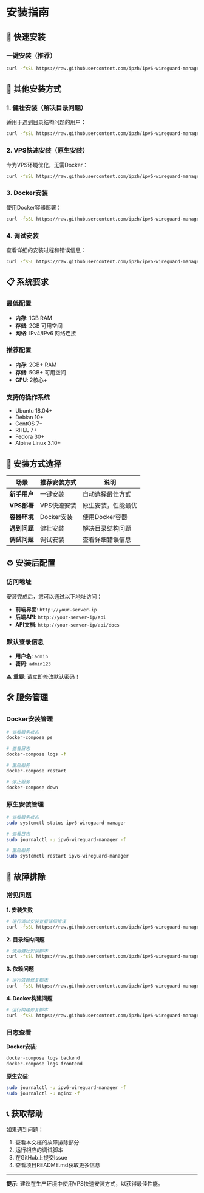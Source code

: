 # 安装指南

## 🚀 快速安装

### 一键安装（推荐）
```bash
curl -fsSL https://raw.githubusercontent.com/ipzh/ipv6-wireguard-manager/main/install-simple.sh | bash
```

## 🔧 其他安装方式

### 1. 健壮安装（解决目录问题）
适用于遇到目录结构问题的用户：
```bash
curl -fsSL https://raw.githubusercontent.com/ipzh/ipv6-wireguard-manager/main/install-robust.sh | bash
```

### 2. VPS快速安装（原生安装）
专为VPS环境优化，无需Docker：
```bash
curl -fsSL https://raw.githubusercontent.com/ipzh/ipv6-wireguard-manager/main/install-vps-quick.sh | bash
```

### 3. Docker安装
使用Docker容器部署：
```bash
curl -fsSL https://raw.githubusercontent.com/ipzh/ipv6-wireguard-manager/main/install-curl.sh | bash
```

### 4. 调试安装
查看详细的安装过程和错误信息：
```bash
curl -fsSL https://raw.githubusercontent.com/ipzh/ipv6-wireguard-manager/main/install-debug.sh | bash
```

## 📋 系统要求

### 最低配置
- **内存**: 1GB RAM
- **存储**: 2GB 可用空间
- **网络**: IPv4/IPv6 网络连接

### 推荐配置
- **内存**: 2GB+ RAM
- **存储**: 5GB+ 可用空间
- **CPU**: 2核心+

### 支持的操作系统
- Ubuntu 18.04+
- Debian 10+
- CentOS 7+
- RHEL 7+
- Fedora 30+
- Alpine Linux 3.10+

## 🎯 安装方式选择

| 场景 | 推荐安装方式 | 说明 |
|------|-------------|------|
| **新手用户** | 一键安装 | 自动选择最佳方式 |
| **VPS部署** | VPS快速安装 | 原生安装，性能最优 |
| **容器环境** | Docker安装 | 使用Docker容器 |
| **遇到问题** | 健壮安装 | 解决目录结构问题 |
| **调试问题** | 调试安装 | 查看详细错误信息 |

## ⚙️ 安装后配置

### 访问地址
安装完成后，您可以通过以下地址访问：

- **前端界面**: `http://your-server-ip`
- **后端API**: `http://your-server-ip/api`
- **API文档**: `http://your-server-ip/api/docs`

### 默认登录信息
- **用户名**: `admin`
- **密码**: `admin123`

⚠️ **重要**: 请立即修改默认密码！

## 🛠️ 服务管理

### Docker安装管理
```bash
# 查看服务状态
docker-compose ps

# 查看日志
docker-compose logs -f

# 重启服务
docker-compose restart

# 停止服务
docker-compose down
```

### 原生安装管理
```bash
# 查看服务状态
sudo systemctl status ipv6-wireguard-manager

# 查看日志
sudo journalctl -u ipv6-wireguard-manager -f

# 重启服务
sudo systemctl restart ipv6-wireguard-manager
```

## 🔧 故障排除

### 常见问题

**1. 安装失败**
```bash
# 运行调试安装查看详细错误
curl -fsSL https://raw.githubusercontent.com/ipzh/ipv6-wireguard-manager/main/install-debug.sh | bash
```

**2. 目录结构问题**
```bash
# 使用健壮安装脚本
curl -fsSL https://raw.githubusercontent.com/ipzh/ipv6-wireguard-manager/main/install-robust.sh | bash
```

**3. 依赖问题**
```bash
# 运行依赖修复脚本
curl -fsSL https://raw.githubusercontent.com/ipzh/ipv6-wireguard-manager/main/fix-dependencies.sh | bash
```

**4. Docker构建问题**
```bash
# 运行构建修复脚本
curl -fsSL https://raw.githubusercontent.com/ipzh/ipv6-wireguard-manager/main/fix-build.sh | bash
```

### 日志查看

**Docker安装**:
```bash
docker-compose logs backend
docker-compose logs frontend
```

**原生安装**:
```bash
sudo journalctl -u ipv6-wireguard-manager -f
sudo journalctl -u nginx -f
```

## 📞 获取帮助

如果遇到问题：

1. 查看本文档的故障排除部分
2. 运行相应的调试脚本
3. 在GitHub上提交Issue
4. 查看项目README.md获取更多信息

---

**提示**: 建议在生产环境中使用VPS快速安装方式，以获得最佳性能。